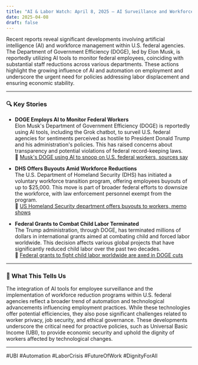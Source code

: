 ```yaml
---
title: "AI & Labor Watch: April 8, 2025 — AI Surveillance and Workforce Reductions in U.S. Federal Agencies"
date: 2025-04-08
draft: false
---
```


Recent reports reveal significant developments involving artificial intelligence (AI) and workforce management within U.S. federal agencies. The Department of Government Efficiency (DOGE), led by Elon Musk, is reportedly utilizing AI tools to monitor federal employees, coinciding with substantial staff reductions across various departments. These actions highlight the growing influence of AI and automation on employment and underscore the urgent need for policies addressing labor displacement and ensuring economic stability.

---

### 🔍 Key Stories

- **DOGE Employs AI to Monitor Federal Workers**  
  Elon Musk's Department of Government Efficiency (DOGE) is reportedly using AI tools, including the Grok chatbot, to surveil U.S. federal agencies for sentiments perceived as hostile to President Donald Trump and his administration's policies. This has raised concerns about transparency and potential violations of federal record-keeping laws.  
  🔗 [Musk's DOGE using AI to snoop on U.S. federal workers, sources say](https://www.reuters.com/technology/artificial-intelligence/musks-doge-using-ai-snoop-us-federal-workers-sources-say-2025-04-08/)

- **DHS Offers Buyouts Amid Workforce Reductions**  
  The U.S. Department of Homeland Security (DHS) has initiated a voluntary workforce transition program, offering employees buyouts of up to $25,000. This move is part of broader federal efforts to downsize the workforce, with law enforcement personnel exempt from the program.  
  🔗 [US Homeland Security department offers buyouts to workers, memo shows](https://www.reuters.com/world/us/us-homeland-security-department-offers-buyouts-workers-2025-04-08/)

- **Federal Grants to Combat Child Labor Terminated**  
  The Trump administration, through DOGE, has terminated millions of dollars in international grants aimed at combating child and forced labor worldwide. This decision affects various global projects that have significantly reduced child labor over the past two decades.  
  🔗 [Federal grants to fight child labor worldwide are axed in DOGE cuts](https://apnews.com/article/42a5e1b65d1ef1473bbff0bfc8194d81)

---

### 🧠 What This Tells Us

The integration of AI tools for employee surveillance and the implementation of workforce reduction programs within U.S. federal agencies reflect a broader trend of automation and technological advancements influencing employment practices. While these technologies offer potential efficiencies, they also pose significant challenges related to worker privacy, job security, and ethical governance. These developments underscore the critical need for proactive policies, such as Universal Basic Income (UBI), to provide economic security and uphold the dignity of workers affected by technological changes.

---

#UBI #Automation #LaborCrisis #FutureOfWork #DignityForAll
